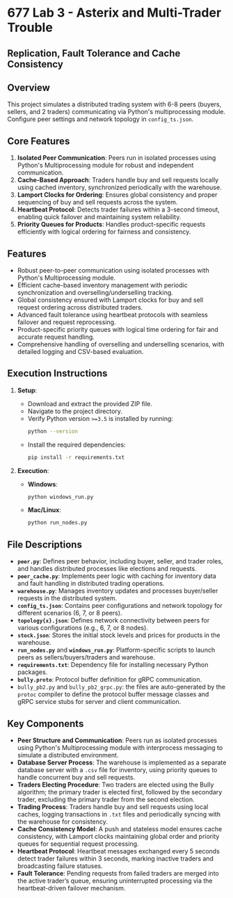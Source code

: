 # 677 Lab 3 - Asterix and Multi-Trader Trouble

## Replication, Fault Tolerance and Cache Consistency

## Overview

This project simulates a distributed trading system with 6-8 peers (buyers, sellers, and 2 traders) communicating via Python's multiprocessing module. Configure peer settings and network topology in `config_ts.json`.

## Core Features

1. **Isolated Peer Communication**: Peers run in isolated processes using Python's Multiprocessing module for robust and independent communication.
2. **Cache-Based Approach**: Traders handle buy and sell requests locally using cached inventory, synchronized periodically with the warehouse.
3. **Lamport Clocks for Ordering**: Ensures global consistency and proper sequencing of buy and sell requests across the system.
4. **Heartbeat Protocol**: Detects trader failures within a 3-second timeout, enabling quick failover and maintaining system reliability.
5. **Priority Queues for Products**: Handles product-specific requests efficiently with logical ordering for fairness and consistency.

## Features

- Robust peer-to-peer communication using isolated processes with Python's Multiprocessing module.
- Efficient cache-based inventory management with periodic synchronization and overselling/underselling tracking.
- Global consistency ensured with Lamport clocks for buy and sell request ordering across distributed traders.
- Advanced fault tolerance using heartbeat protocols with seamless failover and request reprocessing.
- Product-specific priority queues with logical time ordering for fair and accurate request handling.
- Comprehensive handling of overselling and underselling scenarios, with detailed logging and CSV-based evaluation.

## Execution Instructions

1. **Setup**:

   - Download and extract the provided ZIP file.
   - Navigate to the project directory.
   - Verify Python version `>=3.5` is installed by running:
     ```bash
     python --version
     ```
   - Install the required dependencies:
     ```bash
     pip install -r requirements.txt
     ```

2. **Execution**:

   - **Windows**:
     ```bash
     python windows_run.py
     ```
   - **Mac/Linux**:
     ```bash
     python run_nodes.py
     ```

## File Descriptions

- **`peer.py`**: Defines peer behavior, including buyer, seller, and trader roles, and handles distributed processes like elections and requests.
- **`peer_cache.py`**: Implements peer logic with caching for inventory data and fault handling in distributed trading operations.
- **`warehouse.py`**: Manages inventory updates and processes buyer/seller requests in the distributed system.
- **`config_ts.json`**: Contains peer configurations and network topology for different scenarios (6, 7, or 8 peers).
- **`topology{x}.json`**: Defines network connectivity between peers for various configurations (e.g., 6, 7, or 8 nodes).
- **`stock.json`**: Stores the initial stock levels and prices for products in the warehouse.
- **`run_nodes.py`** and **`windows_run.py`**: Platform-specific scripts to launch peers as sellers/buyers/traders and warehouse.
- **`requirements.txt`**: Dependency file for installing necessary Python packages.
- **`bully.proto`**: Protocol buffer definition for gRPC communication.
- `bully_pb2.py` and `bully_pb2_grpc.py`: the files are auto-generated by the `protoc` compiler to define the protocol buffer message classes and gRPC service stubs for server and client communication.

## Key Components

- **Peer Structure and Communication**: Peers run as isolated processes using Python's Multiprocessing module with interprocess messaging to simulate a distributed environment.
- **Database Server Process**: The warehouse is implemented as a separate database server with a `.csv` file for inventory, using priority queues to handle concurrent buy and sell requests.
- **Traders Electing Procedure**: Two traders are elected using the Bully algorithm; the primary trader is elected first, followed by the secondary trader, excluding the primary trader from the second election.
- **Trading Process**: Traders handle buy and sell requests using local caches, logging transactions in `.txt` files and periodically syncing with the warehouse for consistency.
- **Cache Consistency Model**: A push and stateless model ensures cache consistency, with Lamport clocks maintaining global order and priority queues for sequential request processing.
- **Heartbeat Protocol**: Heartbeat messages exchanged every 5 seconds detect trader failures within 3 seconds, marking inactive traders and broadcasting failure statuses.
- **Fault Tolerance**: Pending requests from failed traders are merged into the active trader’s queue, ensuring uninterrupted processing via the heartbeat-driven failover mechanism.
